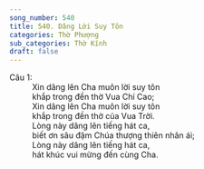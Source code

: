 ```yaml
---
song_number: 540
title: 540. Dâng Lời Suy Tôn
categories: Thờ Phượng
sub_categories: Thờ Kính
draft: false
---
```

<dl><dt>Câu 1:</dt><dd data-verse="1">Xin dâng lên Cha muôn lời suy tôn <br/>khắp trong đền thờ Vua Chí Cao; <br/>Xin dâng lên Cha muôn lời suy tôn <br/>khắp trong đền thờ của Vua Trời. <br/>Lòng này dâng lên tiếng hát ca, <br/>biết ơn sâu đậm Chúa thượng thiên nhân ái; <br/>Lòng này dâng lên tiếng hát ca, <br/>hát khúc vui mừng đến cùng Cha. </dd></dl>